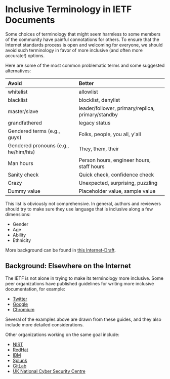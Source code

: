# Inclusive Terminology in IETF Documents

Some choices of terminology that might seem harmless to some members of the community have painful connotations for others.  To ensure that the Internet standards process is open and welcoming for everyone, we should avoid such terminology in favor of more inclusive (and often more accurate!) options.

Here are some of the most common problematic terms and some suggested alternatives:

| Avoid                                 | Better                                            |
|:--------------------------------------|:--------------------------------------------------|
| whitelist                             | allowlist                                         |
| blacklist	                            | blocklist, denylist                               |
| master/slave                          | leader/follower, primary/replica, primary/standby |
| grandfathered	                        | legacy status                                     |
| Gendered terms (e.g., guys)           | Folks, people, you all, y'all                     |
| Gendered pronouns (e.g., he/him/his)  | They, them, their                                 |
| Man hours	                            | Person hours, engineer hours, staff hours         |
| Sanity check                          | Quick check, confidence check                     |
| Crazy                                 | Unexpected, surprising, puzzling                  |
| Dummy value                           | Placeholder value, sample value                   |

This list is obviously not comprehensive.  In general, authors and reviewers
should try to make sure they use language that is inclusive along a few
dimensions:

* Gender
* Age
* Ability
* Ethnicity

More background can be found in [this Internet-Draft](https://tools.ietf.org/html/draft-knodel-terminology-03).

## Background: Elsewhere on the Internet

The IETF is not alone in trying to make its terminology more inclusive.  Some
peer organizations have published guidelines for writing more inclusive
documentation, for example:

* [Twitter](https://twitter.com/TwitterEng/status/1278733305190342656)
* [Google](https://developers.google.com/style/inclusive-documentation)
* [Chromium](https://chromium.googlesource.com/chromium/src/+/master/styleguide/inclusive_code.md#racially-neutral)

Several of the examples above are drawn from these guides, and they also include
more detailed considerations.

Other organizations working on the same goal include:

* [NIST](https://www.politico.com/news/2020/06/25/agency-ends-use-technology-terms-racist-associations-339880)
* [RedHat](https://www.redhat.com/en/blog/making-open-source-more-inclusive-eradicating-problematic-language)
* [IBM](https://www.ibm.com/downloads/cas/2DZELQ4O)
* [Splunk](https://www.splunk.com/en_us/blog/leadership/biased-language-has-no-place-in-tech.html)
* [GitLab](https://gitlab.com/gitlab-org/gitlab/-/issues/221164)
* [UK National Cyber Security Centre](https://www.ncsc.gov.uk/blog-post/terminology-its-not-black-and-white)
